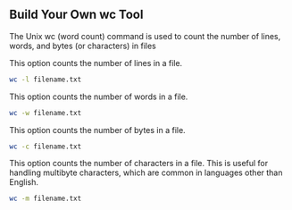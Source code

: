 ## Build Your Own wc Tool

The Unix wc (word count) command is used to count the number of lines, words, and bytes (or characters) in files

This option counts the number of lines in a file.
```bash
wc -l filename.txt
```

This option counts the number of words in a file.
```bash
wc -w filename.txt
```

This option counts the number of bytes in a file.
```bash
wc -c filename.txt
```

This option counts the number of characters in a file. This is useful for handling multibyte characters, which are common in languages other than English.
```bash
wc -m filename.txt
```